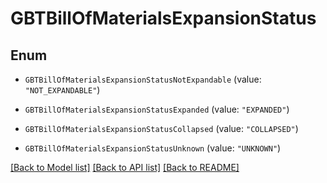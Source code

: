 # GBTBillOfMaterialsExpansionStatus

## Enum


* `GBTBillOfMaterialsExpansionStatusNotExpandable` (value: `"NOT_EXPANDABLE"`)

* `GBTBillOfMaterialsExpansionStatusExpanded` (value: `"EXPANDED"`)

* `GBTBillOfMaterialsExpansionStatusCollapsed` (value: `"COLLAPSED"`)

* `GBTBillOfMaterialsExpansionStatusUnknown` (value: `"UNKNOWN"`)


[[Back to Model list]](../README.md#documentation-for-models) [[Back to API list]](../README.md#documentation-for-api-endpoints) [[Back to README]](../README.md)



